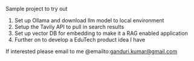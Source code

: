 Sample project to try out 
1. Set up Ollama and download llm model to local environment
2. Setup the Tavily API to pull in search results
3. Set up vector DB for embedding to make it a RAG enabled application
4. Further on to develop a EduTech product idea I have

If interested please email to me @emailto:ganduri.kumar@gmail.com

